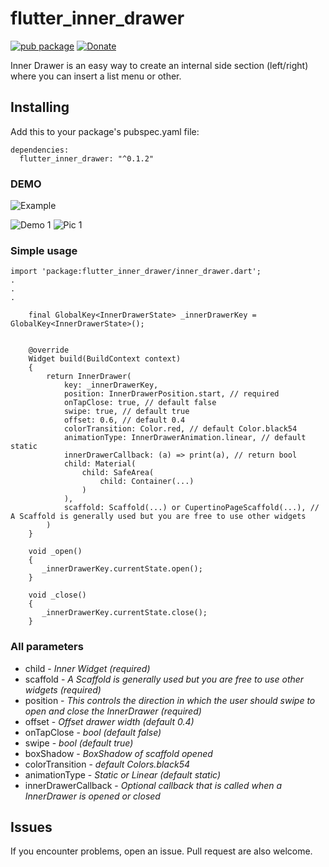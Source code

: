 # flutter_inner_drawer

[![pub package](https://img.shields.io/badge/pub-0.1.2-orange.svg)](https://pub.dartlang.org/packages/flutter_inner_drawer)
[![Donate](https://img.shields.io/badge/Donate-PayPal-green.svg)](https://www.paypal.me/dnag88)


Inner Drawer is an easy way to create an internal side section (left/right) where you can insert a list menu or other.

## Installing
Add this to your package's pubspec.yaml file:
```
dependencies:
  flutter_inner_drawer: "^0.1.2"
```


### DEMO
![Example](https://github.com/Dn-a/flutter_inner_drawer/tree/master/example)

![Demo 1](https://github.com/Dn-a/flutter_inner_drawer/blob/master/example/example2.gif)
![Pic 1](https://github.com/Dn-a/flutter_inner_drawer/blob/master/example/pic.gif)



### Simple usage
```
import 'package:flutter_inner_drawer/inner_drawer.dart';
.
.
.

    final GlobalKey<InnerDrawerState> _innerDrawerKey = GlobalKey<InnerDrawerState>();


    @override
    Widget build(BuildContext context)
    {
        return InnerDrawer(
            key: _innerDrawerKey,
            position: InnerDrawerPosition.start, // required
            onTapClose: true, // default false
            swipe: true, // default true
            offset: 0.6, // default 0.4
            colorTransition: Color.red, // default Color.black54
            animationType: InnerDrawerAnimation.linear, // default static
            innerDrawerCallback: (a) => print(a), // return bool
            child: Material(
                child: SafeArea(
                    child: Container(...)
                )
            ),
            scaffold: Scaffold(...) or CupertinoPageScaffold(...), //  A Scaffold is generally used but you are free to use other widgets
        )
    }
    
    void _open()
    {
       _innerDrawerKey.currentState.open();
    }
    
    void _close()
    {
       _innerDrawerKey.currentState.close();
    }

```

### All parameters
* child - *Inner Widget (required)*
* scaffold - *A Scaffold is generally used but you are free to use other widgets (required)*
* position - *This controls the direction in which the user should swipe to open and close the InnerDrawer (required)*
* offset - *Offset drawer width (default 0.4)*
* onTapClose - *bool (default false)*
* swipe - *bool (default true)*
* boxShadow - *BoxShadow of scaffold opened*
* colorTransition - *default Colors.black54*
* animationType - *Static or Linear (default static)*
* innerDrawerCallback - *Optional callback that is called when a InnerDrawer is opened or closed*


## Issues
If you encounter problems, open an issue. Pull request are also welcome.

